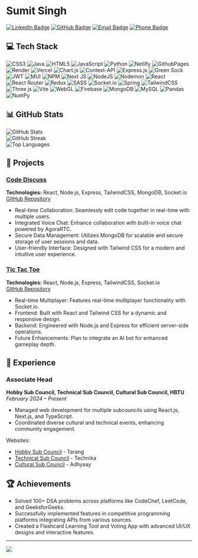 # Sumit Singh

[![LinkedIn Badge](https://img.shields.io/badge/LinkedIn-Sumit%20Singh-blue?style=flat&logo=linkedin&logoColor=white)](https://www.linkedin.com/in/sumit-singh-developer/)
[![GitHub Badge](https://img.shields.io/badge/GitHub-Rusty--98-black?style=flat&logo=github&logoColor=white)](https://github.com/Rusty-98)
[![Email Badge](https://img.shields.io/badge/Email-sumitsinghhbtu98@gmail.com-red?style=flat&logo=gmail&logoColor=white)](mailto:sumitsinghhbtu98@gmail.com)
[![Phone Badge](https://img.shields.io/badge/Phone-7355513813-green?style=flat&logo=phone&logoColor=white)](tel:7355513813)

## 💻 Tech Stack

![CSS3](https://img.shields.io/badge/css3-%231572B6.svg?style=for-the-badge&logo=css3&logoColor=white) 
![Java](https://img.shields.io/badge/java-%23ED8B00.svg?style=for-the-badge&logo=openjdk&logoColor=white) 
![HTML5](https://img.shields.io/badge/html5-%23E34F26.svg?style=for-the-badge&logo=html5&logoColor=white) 
![JavaScript](https://img.shields.io/badge/javascript-%23323330.svg?style=for-the-badge&logo=javascript&logoColor=%23F7DF1E) 
![Python](https://img.shields.io/badge/python-3670A0?style=for-the-badge&logo=python&logoColor=ffdd54) 
![Netlify](https://img.shields.io/badge/netlify-%23000000.svg?style=for-the-badge&logo=netlify&logoColor=#00C7B7) 
![GithubPages](https://img.shields.io/badge/github%20pages-121013?style=for-the-badge&logo=github&logoColor=white) 
![Render](https://img.shields.io/badge/Render-%46E3B7.svg?style=for-the-badge&logo=render&logoColor=white) 
![Vercel](https://img.shields.io/badge/vercel-%23000000.svg?style=for-the-badge&logo=vercel&logoColor=white) 
![Chart.js](https://img.shields.io/badge/chart.js-F5788D.svg?style=for-the-badge&logo=chart.js&logoColor=white) 
![Context-API](https://img.shields.io/badge/Context--Api-000000?style=for-the-badge&logo=react) 
![Express.js](https://img.shields.io/badge/express.js-%23404d59.svg?style=for-the-badge&logo=express&logoColor=%2361DAFB) 
![Green Sock](https://img.shields.io/badge/green%20sock-88CE02?style=for-the-badge&logo=greensock&logoColor=white) 
![JWT](https://img.shields.io/badge/JWT-black?style=for-the-badge&logo=JSON%20web%20tokens) 
![MUI](https://img.shields.io/badge/MUI-%230081CB.svg?style=for-the-badge&logo=mui&logoColor=white) 
![NPM](https://img.shields.io/badge/NPM-%23CB3837.svg?style=for-the-badge&logo=npm&logoColor=white) 
![Next JS](https://img.shields.io/badge/Next-black?style=for-the-badge&logo=next.js&logoColor=white) 
![NodeJS](https://img.shields.io/badge/node.js-6DA55F?style=for-the-badge&logo=node.js&logoColor=white) 
![Nodemon](https://img.shields.io/badge/NODEMON-%23323330.svg?style=for-the-badge&logo=nodemon&logoColor=%BBDEAD) 
![React](https://img.shields.io/badge/react-%2320232a.svg?style=for-the-badge&logo=react&logoColor=%2361DAFB) 
![React Router](https://img.shields.io/badge/React_Router-CA4245?style=for-the-badge&logo=react-router&logoColor=white) 
![Redux](https://img.shields.io/badge/redux-%23593d88.svg?style=for-the-badge&logo=redux&logoColor=white) 
![SASS](https://img.shields.io/badge/SASS-hotpink.svg?style=for-the-badge&logo=SASS&logoColor=white) 
![Socket.io](https://img.shields.io/badge/Socket.io-black?style=for-the-badge&logo=socket.io&badgeColor=010101) 
![Spring](https://img.shields.io/badge/spring-%236DB33F.svg?style=for-the-badge&logo=spring&logoColor=white) 
![TailwindCSS](https://img.shields.io/badge/tailwindcss-%2338B2AC.svg?style=for-the-badge&logo=tailwind-css&logoColor=white) 
![Three js](https://img.shields.io/badge/threejs-black?style=for-the-badge&logo=three.js&logoColor=white) 
![Vite](https://img.shields.io/badge/vite-%23646CFF.svg?style=for-the-badge&logo=vite&logoColor=white) 
![WebGL](https://img.shields.io/badge/WebGL-990000?logo=webgl&logoColor=white&style=for-the-badge) 
![Firebase](https://img.shields.io/badge/firebase-a08021?style=for-the-badge&logo=firebase&logoColor=ffcd34) 
![MongoDB](https://img.shields.io/badge/MongoDB-%234ea94b.svg?style=for-the-badge&logo=mongodb&logoColor=white) 
![MySQL](https://img.shields.io/badge/mysql-4479A1.svg?style=for-the-badge&logo=mysql&logoColor=white) 
![Pandas](https://img.shields.io/badge/pandas-%23150458.svg?style=for-the-badge&logo=pandas&logoColor=white) 
![NumPy](https://img.shields.io/badge/numpy-%23013243.svg?style=for-the-badge&logo=numpy&logoColor=white)

## 📊 GitHub Stats

![GitHub Stats](https://github-readme-stats.vercel.app/api?username=rusty-98&theme=dark&hide_border=false&include_all_commits=false&count_private=false)  
![GitHub Streak](https://github-readme-streak-stats.herokuapp.com/?user=rusty-98&theme=dark&hide_border=false)  
![Top Languages](https://github-readme-stats.vercel.app/api/top-langs/?username=rusty-98&theme=dark&hide_border=false&include_all_commits=false&count_private=false&layout=compact)

## 🚀 Projects

### [Code Discuss](https://cd-front-xi.vercel.app/)
**Technologies:** React, Node.js, Express, TailwindCSS, MongoDB, Socket.io  
[GitHub Repository](https://github.com/Rusty-98/CD-front)

- Real-time Collaboration: Seamlessly edit code together in real-time with multiple users.
- Integrated Voice Chat: Enhance collaboration with built-in voice chat powered by AgoraRTC.
- Secure Data Management: Utilizes MongoDB for scalable and secure storage of user sessions and data.
- User-friendly Interface: Designed with Tailwind CSS for a modern and intuitive user experience.

### [Tic Tac Toe](https://ticktack.vercel.app/)
**Technologies:** React, Node.js, Express, TailwindCSS, Socket.io  
[GitHub Repository](https://github.com/Rusty-98/tick)

- Real-time Multiplayer: Features real-time multiplayer functionality with Socket.io.
- Frontend: Built with React and Tailwind CSS for a dynamic and responsive design.
- Backend: Engineered with Node.js and Express for efficient server-side operations.
- Future Enhancements: Plan to integrate an AI bot for enhanced gameplay depth.

## 💼 Experience

### Associate Head
**Hobby Sub Council, Technical Sub Council, Cultural Sub Council, HBTU**  
_February 2024 – Present_

- Managed web development for multiple subcouncils using React.js, Next.js, and TypeScript.
- Coordinated diverse cultural and technical events, enhancing community engagement.

Websites:
- [Hobby Sub Council](https://hsc-hbtu.site/) - Tarang
- [Technical Sub Council](https://www.technika.ae.org/) - Technika
- [Cultural Sub Council](https://www.adhyaay.org/) - Adhyaay

## 🏆 Achievements

- Solved 100+ DSA problems across platforms like CodeChef, LeetCode, and GeeksforGeeks.
- Successfully implemented features in competitive programming platforms integrating APIs from various sources.
- Created a Flashcard Learning Tool and Voting App with advanced UI/UX designs and interactive features.

---

[![](https://visitcount.itsvg.in/api?id=rusty-98&icon=0&color=0)](https://visitcount.itsvg.in)

<!-- Proudly created with GPRM ( https://gprm.itsvg.in ) -->
